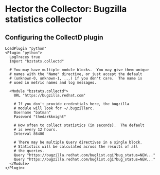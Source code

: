 # Hector the Collector: Bugzilla statistics collector

## Configuring the CollectD plugin

    LoadPlugin "python"
    <Plugin "python">
      LogTraces true
      Import "bzstats.collectd"

      # You may have multiple module blocks.  You may give them unique
      # names with the "Name" directive, or just accept the default
      # (unknown-0, unknown-1, ...) if you don't care.  The name is
      # used in metric names and log messages.

      <Module "bzstats.collectd">
        URL "https://bugzilla.redhat.com"

        # If you don't provide credentials here, the bugzilla
        # module will look for ~/.bugzillarc.
        Username "batman"
        Password "thedarkknight"

        # How often to collect statistics (in seconds).  The default
        # is every 12 hours.
        Interval 86400

        # There may be multiple Query directives in a single block.
        # Statistics will be calculated across the results of all
        # the queries.
        Query "https://bugzilla.redhat.com/buglist.cgi?bug_status=NEW..."
        Query "https://bugzilla.redhat.com/buglist.cgi?bug_status=NEW..."
      </Module>
    </Plugin>

